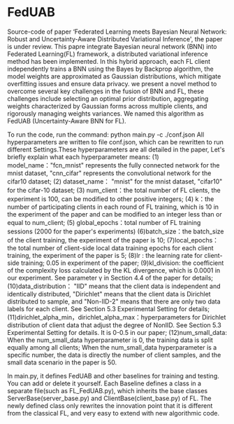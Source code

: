 # FedUAB
Source-code of paper ‘Federated Learning meets Bayesian Neural Network: Robust and Uncertainty-Aware Distributed Variational Inference', the paper is under review.
This papre integrate Bayesian neural network (BNN) into Federated Learning(FL) framework, a distributed variational inference method has been implemented. 
In this hybrid approach, each FL client independently trains a BNN using the Bayes by Backprop algorithm, the model weights are approximated as Gaussian distributions, which mitigate overfitting issues and ensure data privacy.
we present a novel method to overcome several key challenges in the fusion of BNN and FL, these challenges include selecting an optimal prior distribution, aggregating weights characterized by Gaussian forms across multiple clients, and rigorously managing weights variances.
We named this algorithm as FedUAB (Uncertainty-Aware BNN for FL).

To run the code, run the command:   python main.py -c ./conf.json
All hyperparameters are written to file conf.json, which can be rewritten to run different Settings.These hyperparameters are all detailed in the paper, Let's briefly explain what each hyperparameter means: 
(1) model_name："fcn_mnist" represents the fully connected network for the mnist dataset, "cnn_cifar" represents the convolutional network for the cifar10 dataset;
(2) dataset_name： "mnist" for the mnist dataset, "cifar10" for the cifar-10 dataset;
(3) num_client：the total number of FL clients, the experiment is 100, can be modified to other positive integers;
(4) k：the number of participating clients in each round of FL training, which is 10 in the experiment of the paper and can be modified to an integer less than or equal to num_client;
(5) global_epochs：total number of FL training sessions (2000 for the paper's experiments)
(6)batch_size：the batch_size of the client training, the experiment of the paper is 10;
(7)local_epochs：the total number of client-side local data training epochs for each client training, the experiment of the paper is 5;
(8)lr : the learning rate for client-side training; 0.05 in experiment of the paper;
(9)kl_division: the coefficient of the complexity loss calculated by the KL divergence, which is 0.0001 in our experiment. See parameter γ in Section 4.4 of the paper for details;
(10)data_distribution： "IID" means that the client data is independent and identically distributed, "Dirichlet" means that the client data is Dirichlet distributed to sample, and "Non-IID-2" means that there are only two data labels for each client. See Section 5.3 Experimental Setting for details;
(11)dirichlet_alpha_min，dirichlet_alpha_max：hyperparameters for Dirichlet distribution of client data that adjust the degree of NonIID. See Section 5.3 Experimental Setting for details.  It is 0-0.5 in our paper;
(12)num_small_data: When the num_small_data hyperparameter is 0, the training data is split equally among all clients;  When the num_small_data hyperparameter is a specific number, the data is directly the number of client samples, and the small data scenario in the paper is 50.

In main.py, it defines FedUAB and other baselines for training and testing. You can add or delete it yourself. Each Baseline defines a class in a separate file(such as FL_FedUAB.py), which inherits the base classes ServerBase(server_base.py) and ClientBase(client_base.py) of FL. The newly defined class only rewrites the innovation point that it is different from the classical FL, and very easy to extend with new algorithmic code.
